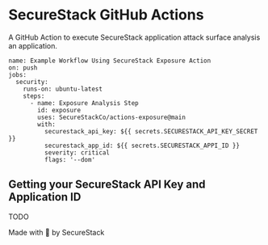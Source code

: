 # SecureStack GitHub Actions

A GitHub Action to execute SecureStack application attack surface analysis an application.

```
name: Example Workflow Using SecureStack Exposure Action
on: push
jobs:
  security:
    runs-on: ubuntu-latest
    steps:
      - name: Exposure Analysis Step
        id: exposure
        uses: SecureStackCo/actions-exposure@main
        with:
          securestack_api_key: ${{ secrets.SECURESTACK_API_KEY_SECRET }}
          securestack_app_id: ${{ secrets.SECURESTACK_APPI_ID }}
          severity: critical
          flags: '--dom'
```

## Getting your SecureStack API Key and Application ID

TODO

Made with 💜 by SecureStack
